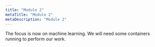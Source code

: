 ```yaml
---
title: "Module 2"
metaTitle: "Module 2"
metaDescription: "Module 2"
---
```


The focus is now on machine learning. We will need some containers running to perform our work.

